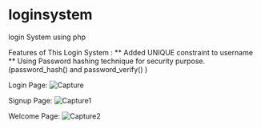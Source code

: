 # loginsystem
login System using php 

 Features of This Login System :
 ** Added UNIQUE constraint to username
 ** Using Password hashing technique for security purpose.(password_hash() and password_verify() )



Login Page:
![Capture](https://user-images.githubusercontent.com/85821777/202754663-6d524314-d81b-4bf6-ae22-d7a716bd28ae.JPG)



Signup Page:
![Capture1](https://user-images.githubusercontent.com/85821777/202755091-b1e4dc4b-456d-4e16-9b59-971b933f4a31.JPG)




Welcome Page:
![Capture2](https://user-images.githubusercontent.com/85821777/202755612-d9e02154-56a3-40b3-a83d-bd13ab195851.JPG)
